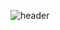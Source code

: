 ![header](https://capsule-render.vercel.app/api?type=wave&color=auto&height=300&section=header&text=seoyuna%20render&fontSize=90)
